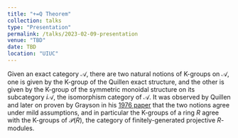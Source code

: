 ```yaml
---
title: "+=Q Theorem"
collection: talks
type: "Presentation"
permalink: /talks/2023-02-09-presentation
venue: "TBD"
date: TBD
location: "UIUC"
---
```


Given an exact category $\mathcal A$, there are two natural notions of K-groups on $\mathcal A$, one is given by the K-group of the Quillen exact structure, and the other is given by the K-group of the symmetric monoidal structure on its subcategory $i\mathcal A$, the isomorphism category of $\mathcal A$. It was observed by Quillen and later on proven by Grayson in his [1976 paper](https://link.springer.com/chapter/10.1007/BFb0080003) that the two notions agree under mild assumptions, and in particular the K-groups of a ring $R$ agree with the K-groups of $\mathcal P(R)$, the category of finitely-generated projective $R$-modules. 
